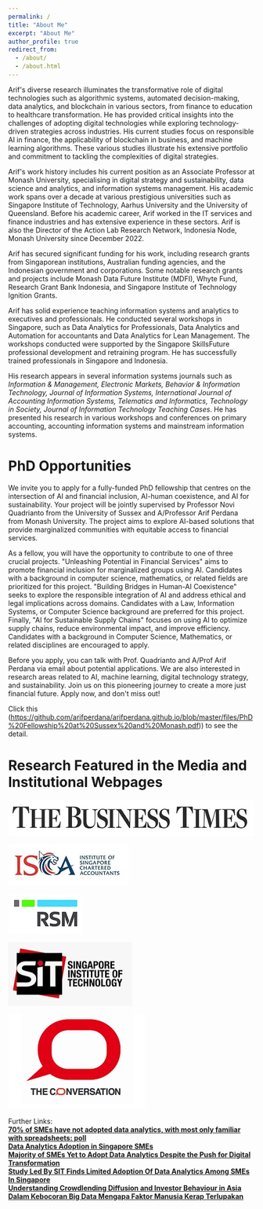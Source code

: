 ```yaml
---
permalink: /
title: "About Me"
excerpt: "About Me"
author_profile: true
redirect_from: 
  - /about/
  - /about.html
---
```


Arif's diverse research illuminates the transformative role of digital technologies such as algorithmic systems, automated decision-making, data analytics, and blockchain in various sectors, from finance to education to healthcare transformation. He has provided critical insights into the challenges of adopting digital technologies while exploring technology-driven strategies across industries. His current studies focus on responsible AI in finance, the applicability of blockchain in business, and machine learning algorithms. These various studies illustrate his extensive portfolio and commitment to tackling the complexities of digital strategies.

​Arif's work history includes his current position as an Associate Professor at Monash University, specialising in digital strategy and sustainability, data science and analytics, and information systems management. His academic work spans over a decade at various prestigious universities such as Singapore Institute of Technology, Aarhus University and the University of Queensland. Before his academic career, Arif worked in the IT services and finance industries and has extensive experience in these sectors. Arif is also the Director of the Action Lab Research Network, Indonesia Node, Monash University since December 2022.

Arif has secured significant funding for his work, including research grants from Singaporean institutions, Australian funding agencies, and the Indonesian government and corporations. Some notable research grants and projects include Monash Data Future Institute (MDFI), Whyte Fund, Research Grant Bank Indonesia, and Singapore Institute of Technology Ignition Grants.

Arif has solid experience teaching information systems and analytics to executives and professionals. He conducted several workshops in Singapore, such as Data Analytics for Professionals, Data Analytics and Automation for accountants and Data Analytics for Lean Management. The workshops conducted were supported by the Singapore SkillsFuture professional development and retraining program. He has successfully trained professionals in Singapore and Indonesia.

His research appears in several information systems journals such as _Information & Management, Electronic Markets, Behavior & Information Technology, Journal of Information Systems, International Journal of Accounting Information Systems, Telematics and Informatics, Technology in Society, Journal of Information Technology Teaching Cases_. He has presented his research in various workshops and conferences on primary accounting, accounting information systems and mainstream information systems.

PhD Opportunities
======
We invite you to apply for a fully-funded PhD fellowship that centres on the intersection of AI and financial inclusion, AI-human coexistence, and AI for sustainability. Your project will be jointly supervised by Professor Novi Quadrianto from the University of Sussex and A/Professor Arif Perdana from Monash University. The project aims to explore AI-based solutions that provide marginalized communities with equitable access to financial services.

As a fellow, you will have the opportunity to contribute to one of three crucial projects. "Unleashing Potential in Financial Services" aims to promote financial inclusion for marginalized groups using AI. Candidates with a background in computer science, mathematics, or related fields are prioritized for this project. "Building Bridges in Human-AI Coexistence" seeks to explore the responsible integration of AI and address ethical and legal implications across domains. Candidates with a Law, Information Systems, or Computer Science background are preferred for this project. Finally, "AI for Sustainable Supply Chains" focuses on using AI to optimize supply chains, reduce environmental impact, and improve efficiency. Candidates with a background in Computer Science, Mathematics, or related disciplines are encouraged to apply.

Before you apply, you can talk with Prof. Quadrianto and A/Prof Arif Perdana via email about potential applications. We are also interested in research areas related to AI, machine learning, digital technology strategy, and sustainability. Join us on this pioneering journey to create a more just financial future. Apply now, and don't miss out!

Click this (https://github.com/arifperdana/arifperdana.github.io/blob/master/files/PhD%20Fellowship%20at%20Sussex%20and%20Monash.pdf)) to see the detail.

Research Featured in the Media and Institutional Webpages
======
![Busines Time](/images/Media_BT.jpg)

![ISCA](/images/Media_ISCA.jpg)

![RSM](/images/Media_RSM.jpg)

![SIT](/images/Media_SIT.jpg)

![TC](/images/TC.jpg)

Further Links:
<br>
<b>[70% of SMEs have not adopted data analytics, with most only familiar with spreadsheets: poll](https://www.businesstimes.com.sg/sme/70-of-smes-have-not-adopted-data-analytics-with-most-only-familiar-with-spreadsheets-poll)</b>
<br>
<b>[Data Analytics Adoption in Singapore SMEs](https://isca.org.sg/resource-library/business-insights/technology/data-analytics-adoption-in-singapore-smes)</b>
<br>
<b>[Majority of SMEs Yet to Adopt Data Analytics Despite the Push for Digital Transformation](https://www.rsm.global/singapore/news/majority-smes-yet-adopt-data-analytics-despite-push-digital-transformation)</b>
<br>
<b>[Study Led By SIT Finds Limited Adoption Of Data Analytics Among SMEs In Singapore](https://www.singaporetech.edu.sg/digitalnewsroom/study-led-by-sit-finds-limited-adoption-of-data-analytics-among-smes-in-singapore/)
<br>
<b>[Understanding Crowdlending Diffusion and Investor Behaviour in Asia](https://www.singaporetech.edu.sg/digitalnewsroom/understanding-crowdlending-diffusion-and-investor-behaviour-in-asia/)
<br>
<b>[Dalam Kebocoran Big Data Mengapa Faktor Manusia Kerap Terlupakan](https://theconversation.com/dalam-kebocoran-big-data-mengapa-faktor-manusia-kerap-terlupakan-172870)
